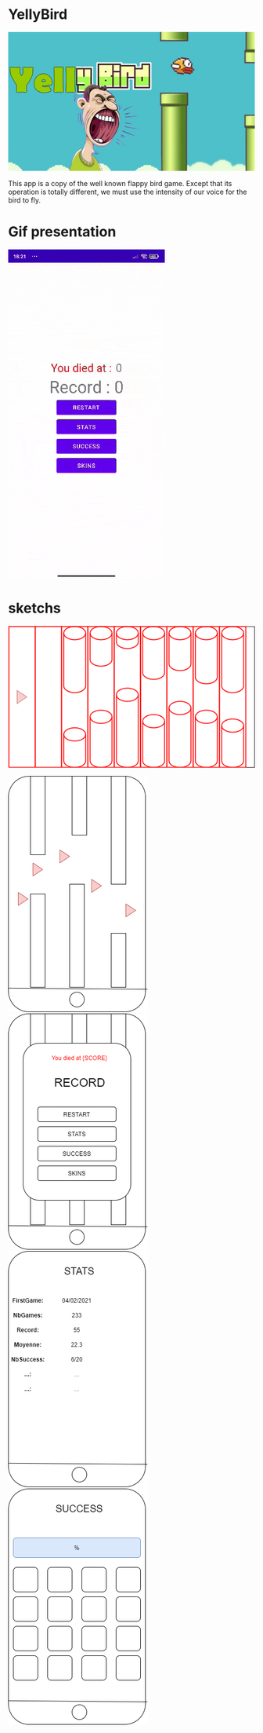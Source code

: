 # YellyBird
![ Alt text](documentation/Yelly-bird-pres.png)

This app is a copy of the well known flappy bird game.
Except that its operation is totally different, we must use the intensity of our voice for the bird to fly.

# Gif presentation
![ Alt text](documentation/video-test.gif)

# sketchs
![ Alt text](documentation/sketchs/png/GameSchema.png)

![ Alt text](documentation/sketchs/png/main_sketch.png)
![ Alt text](documentation/sketchs/png/menu_sketch.png)
![ Alt text](documentation/sketchs/png/stats_sketch.png)
![ Alt text](documentation/sketchs/png/success_sketch.png)
